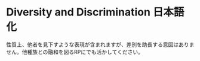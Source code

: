 # Diversity and Discrimination 日本語化
性質上、他者を見下すような表現が含まれますが、差別を助長する意図はありません。他種族との融和を図るRPにでも活かしてください。
